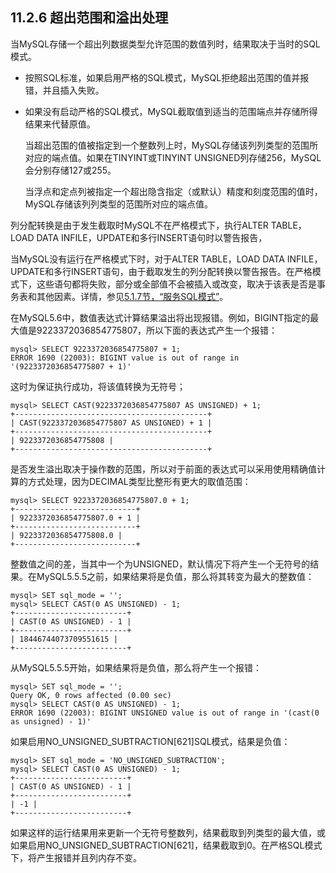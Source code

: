 ## 11.2.6 超出范围和溢出处理

当MySQL存储一个超出列数据类型允许范围的数值列时，结果取决于当时的SQL模式。

* 按照SQL标准，如果启用严格的SQL模式，MySQL拒绝超出范围的值并报错，并且插入失败。

* 如果没有启动严格的SQL模式，MySQL截取值到适当的范围端点并存储所得结果来代替原值。

    当超出范围的值被指定到一个整数列上时，MySQL存储该列列类型的范围所对应的端点值。如果在TINYINT或TINYINT UNSIGNED列存储256，MySQL会分别存储127或255。

    当浮点和定点列被指定一个超出隐含指定（或默认）精度和刻度范围的值时，MySQL存储该列列类型的范围所对应的端点值。

列分配转换是由于发生截取时MySQL不在严格模式下，执行ALTER TABLE，LOAD DATA INFILE，UPDATE和多行INSERT语句时以警告报告，

当MySQL没有运行在严格模式下时，对于ALTER TABLE，LOAD DATA INFILE，UPDATE和多行INSERT语句，由于截取发生的列分配转换以警告报告。在严格模式下，这些语句都将失败，部分或全部值不会被插入或改变，取决于该表是否是事务表和其他因素。详情，参见[5.1.7节，“服务SQL模式”](../Chapter_05/05.01.07_Server_SQL_Modes.md)。

在MySQL5.6中，数值表达式计算结果溢出将出现报错。例如，BIGINT指定的最大值是9223372036854775807，所以下面的表达式产生一个报错：

```
mysql> SELECT 9223372036854775807 + 1;
ERROR 1690 (22003): BIGINT value is out of range in '(9223372036854775807 + 1)'
```

这时为保证执行成功，将该值转换为无符号；

```
mysql> SELECT CAST(9223372036854775807 AS UNSIGNED) + 1;
+-------------------------------------------+
| CAST(9223372036854775807 AS UNSIGNED) + 1 |
+-------------------------------------------+
| 9223372036854775808 |
+-------------------------------------------+
```

是否发生溢出取决于操作数的范围，所以对于前面的表达式可以采用使用精确值计算的方式处理，因为DECIMAL类型比整形有更大的取值范围：

```
mysql> SELECT 9223372036854775807.0 + 1;
+---------------------------+
| 9223372036854775807.0 + 1 |
+---------------------------+
| 9223372036854775808.0 |
+---------------------------+
```

整数值之间的差，当其中一个为UNSIGNED，默认情况下将产生一个无符号的结果。在MySQL5.5.5之前，如果结果将是负值，那么将其转变为最大的整数值：

```
mysql> SET sql_mode = '';
mysql> SELECT CAST(0 AS UNSIGNED) - 1;
+-------------------------+
| CAST(0 AS UNSIGNED) - 1 |
+-------------------------+
| 18446744073709551615 |
+-------------------------+
```

从MySQL5.5.5开始，如果结果将是负值，那么将产生一个报错：

```
mysql> SET sql_mode = '';
Query OK, 0 rows affected (0.00 sec)
mysql> SELECT CAST(0 AS UNSIGNED) - 1;
ERROR 1690 (22003): BIGINT UNSIGNED value is out of range in '(cast(0 as unsigned) - 1)'
```

如果启用NO\_UNSIGNED\_SUBTRACTION[621]SQL模式，结果是负值：

```
mysql> SET sql_mode = 'NO_UNSIGNED_SUBTRACTION';
mysql> SELECT CAST(0 AS UNSIGNED) - 1;
+-------------------------+
| CAST(0 AS UNSIGNED) - 1 |
+-------------------------+
| -1 |
+-------------------------+
```

如果这样的运行结果用来更新一个无符号整数列，结果截取到列类型的最大值，或如果启用NO\_UNSIGNED\_SUBTRACTION[621]，结果截取到0。在严格SQL模式下，将产生报错并且列内存不变。